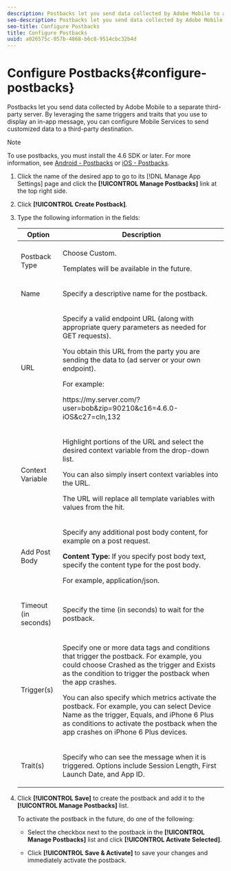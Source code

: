 ```yaml
---
description: Postbacks let you send data collected by Adobe Mobile to a separate third-party server. By leveraging the same triggers and traits that you use to display an in-app message, you can configure Mobile Services to send customized data to a third-party destination.
seo-description: Postbacks let you send data collected by Adobe Mobile to a separate third-party server. By leveraging the same triggers and traits that you use to display an in-app message, you can configure Mobile Services to send customized data to a third-party destination.
seo-title: Configure Postbacks
title: Configure Postbacks
uuid: a026575c-057b-4868-b6c8-9514cbc32b4d
---
```


# Configure Postbacks{#configure-postbacks}

Postbacks let you send data collected by Adobe Mobile to a separate third-party server. By leveraging the same triggers and traits that you use to display an in-app message, you can configure Mobile Services to send customized data to a third-party destination.

>[!NOTE]
>
>To use postbacks, you must install the 4.6 SDK or later. For more information, see [Android - Postbacks](/help/android/analytics-main/postbacks/postbacks.md) or [iOS - Postbacks](/help/ios/analytics-main/postback/postback.md).

1. Click the name of the desired app to go to its [!DNL Manage App Settings] page and click the **[!UICONTROL Manage Postbacks]** link at the top right side. 
1. Click **[!UICONTROL Create Postback]**. 
1. Type the following information in the fields:

    <table id="table_62E6928094C84476AB259A02E08816F2"> 
    <thead> 
    <tr> 
    <th colname="col1" class="entry"> Option </th> 
    <th colname="col2" class="entry"> Description </th> 
    </tr>
    </thead>
    <tbody> 
    <tr> 
    <td colname="col1"> <p><span class="uicontrol"> Postback Type</span> </p> </td> 
    <td colname="col2"> <p>Choose <span class="uicontrol"> Custom</span>. </p> <p>Templates will be available in the future. </p> </td> 
    </tr> 
    <tr> 
    <td colname="col1"> <p><span class="uicontrol"> Name </span> </p> </td> 
    <td colname="col2"> <p>Specify a descriptive name for the postback. </p> </td> 
    </tr> 
    <tr> 
    <td colname="col1"> <p><span class="uicontrol"> URL </span> </p> </td> 
    <td colname="col2"> <p>Specify a valid endpoint URL (along with appropriate query parameters as needed for GET requests). </p> <p>You obtain this URL from the party you are sending the data to (ad server or your own endpoint). </p> <p>For example: </p> <p><span class="filepath"> https://my.server.com/?user=bob&amp;zip=90210&amp;c16=4.6.0-iOS&amp;c27=cln,132</span> </p> </td> 
    </tr> 
    <tr> 
    <td colname="col1"> <p><span class="uicontrol"> Context Variable </span> </p> </td> 
    <td colname="col2"> <p>Highlight portions of the URL and select the desired context variable from the drop-down list. </p> <p>You can also simply insert context variables into the URL. </p> <p>The URL will replace all template variables with values from the hit. </p> </td> 
    </tr> 
    <tr> 
    <td colname="col1" morerows="1"> <p><span class="uicontrol"> Add Post Body</span> </p> </td> 
    <td colname="col2"> <p>Specify any additional post body content, for example on a post request. </p> <p><b>Content Type:</b> If you specify post body text, specify the <span class="wintitle"> content type</span> for the post body. </p> <p>For example, <span class="codeph"> application/json</span>.</p> </td> 
    </tr> 
    <tr> 
    <td colname="col1"> <p><span class="uicontrol"> Timeout (in seconds)</span> </p> </td> 
    <td colname="col2"> <p>Specify the time (in seconds) to wait for the postback. </p> </td> 
    </tr> 
    <tr> 
    <td colname="col1"> <p><span class="uicontrol"> Trigger(s) </span> </p> </td> 
    <td colname="col2"> <p>Specify one or more data tags and conditions that trigger the postback. For example, you could choose <span class="uicontrol"> Crashed</span> as the trigger and <span class="uicontrol"> Exists</span> as the condition to trigger the postback when the app crashes. </p> <p>You can also specify which metrics activate the postback. For example, you can select <span class="uicontrol"> Device Name</span> as the trigger, <span class="uicontrol"> Equals</span>, and <span class="uicontrol"> iPhone 6 Plus</span> as conditions to activate the postback when the app crashes on iPhone 6 Plus devices. </p> </td> 
    </tr> 
    <tr> 
    <td colname="col1"> <p><span class="uicontrol"> Trait(s)</span> </p> </td> 
    <td colname="col2"> <p>Specify who can see the message when it is triggered. Options include <span class="uicontrol"> Session Length</span>, <span class="uicontrol"> First Launch Date</span>, and <span class="uicontrol"> App ID</span>. </p> </td> 
    </tr> 
    </tbody> 
    </table>

1. Click **[!UICONTROL Save]** to create the postback and add it to the **[!UICONTROL Manage Postbacks]** list.

   To activate the postback in the future, do one of the following:

    * Select the checkbox next to the postback in the **[!UICONTROL Manage Postbacks]** list and click **[!UICONTROL Activate Selected]**. 
    
    * Click **[!UICONTROL Save & Activate]** to save your changes and immediately activate the postback.

